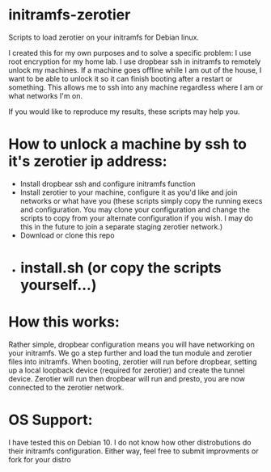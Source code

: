 # initramfs-zerotier
Scripts to load zerotier on your initramfs for Debian linux.

I created this for my own purposes and to solve a specific problem: I use root encryption for my home lab. I use dropbear ssh in initramfs to remotely unlock my machines. If a machine goes offline while I am out of the house, I want to be able to unlock it so it can finish booting after a restart or something. This allows me to ssh into any machine regardless where I am or what networks I'm on.

If you would like to reproduce my results, these scripts may help you.

# How to unlock a machine by ssh to it's zerotier ip address:
* Install dropbear ssh and configure initramfs function
* Install zerotier to your machine, configure it as you'd like and join networks or what have you (these scripts simply copy the running execs and configuration. You may clone your configuration and change the scripts to copy from your alternate configuration if you wish. I may do this in the future to join a separate staging zerotier network.)
* Download or clone this repo
* # install.sh (or copy the scripts yourself...)

# How this works:
Rather simple, dropbear configuration means you will have networking on your initramfs. We go a step further and load the tun module and zerotier files into initramfs. When booting, zerotier will run before dropbear, setting up a local loopback device (required for zerotier) and create the tunnel device. Zerotier will run then dropbear will run and presto, you are now connected to the zerotier network.

# OS Support:
I have tested this on Debian 10. I do not know how other distrobutions do their initramfs configuration. Either way, feel free to submit improvments or fork for your distro
